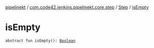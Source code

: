[pipelinekt](../../index.md) / [com.code42.jenkins.pipelinekt.core.step](../index.md) / [Step](index.md) / [isEmpty](./is-empty.md)

# isEmpty

`abstract fun isEmpty(): `[`Boolean`](https://kotlinlang.org/api/latest/jvm/stdlib/kotlin/-boolean/index.html)